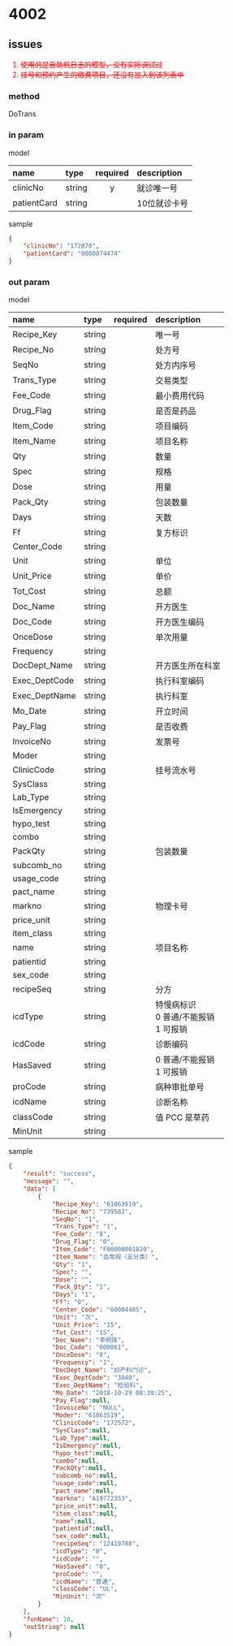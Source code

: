 # 4002

## issues

<span style="color:red">

1. ~~使用的是自助机日志的模型，没有实际调试过~~
1. ~~挂号和预约产生的缴费项目，还没有加入到该列表中~~

</span>

### method

DoTrans

### in param

model

|name|type|required|description|
|:-|:-|:-:|:-|
|clinicNo|string|y|就诊唯一号|
|patientCard|string||10位就诊卡号|

sample

```json
{
    "clinicNo": "172870",
    "patientCard": "0000074474"
}
```

### out param

model

|name|type|required|description|
|:-|:-|:-:|:-|
|Recipe_Key|string||唯一号|
|Recipe_No|string||处方号|
|SeqNo|string||处方内序号|
|Trans_Type|string||交易类型|
|Fee_Code|string||最小费用代码|
|Drug_Flag|string||是否是药品|
|Item_Code|string||项目编码|
|Item_Name|string||项目名称|
|Qty|string||数量|
|Spec|string||规格|
|Dose|string||用量|
|Pack_Qty|string||包装数量|
|Days|string||天数|
|Ff|string||复方标识|
|Center_Code|string|||
|Unit|string||单位|
|Unit_Price|string||单价|
|Tot_Cost|string||总额|
|Doc_Name|string||开方医生|
|Doc_Code|string||开方医生编码|
|OnceDose|string||单次用量|
|Frequency|string|||
|DocDept_Name|string||开方医生所在科室|
|Exec_DeptCode|string||执行科室编码|
|Exec_DeptName|string||执行科室|
|Mo_Date|string||开立时间|
|Pay_Flag|string||是否收费|
|InvoiceNo|string||发票号|
|Moder|string|||
|ClinicCode|string||挂号流水号|
|SysClass|string|||
|Lab_Type|string|||
|IsEmergency|string|||
|hypo_test|string|||
|combo|string|||
|PackQty|string||包装数量|
|subcomb_no|string|||
|usage_code|string|||
|pact_name|string|||
|markno|string||物理卡号|
|price_unit|string|||
|item_class|string|||
|name|string||项目名称|
|patientid|string|||
|sex_code|string|||
|recipeSeq|string||分方|
|icdType|string||特慢病标识<br>0 普通/不能报销<br>1 可报销|
|icdCode|string||诊断编码|
|HasSaved|string||0 普通/不能报销<br>1 可报销|
|proCode|string||病种审批单号|
|icdName|string||诊断名称|
|classCode|string||值 PCC 是草药|
|MinUnit|string|||

sample

```json
{
    "result": "success",
    "message": "",
    "data": [
        {
            "Recipe_Key": "61063519",
            "Recipe_No": "739582",
            "SeqNo": "1",
            "Trans_Type": "1",
            "Fee_Code": "8",
            "Drug_Flag": "0",
            "Item_Code": "F00000001820",
            "Item_Name": "血常规（五分类）",
            "Qty": "1",
            "Spec": "",
            "Dose": "",
            "Pack_Qty": "1",
            "Days": "1",
            "Ff": "0",
            "Center_Code": "60004405",
            "Unit": "次",
            "Unit_Price": "15",
            "Tot_Cost": "15",
            "Doc_Name": "李明珠",
            "Doc_Code": "000061",
            "OnceDose": "0",
            "Frequency": "1",
            "DocDept_Name": "妇产科门诊",
            "Exec_DeptCode": "3040",
            "Exec_DeptName": "检验科",
            "Mo_Date": "2018-10-29 08:39:25",
            "Pay_Flag":null,
            "InvoiceNo": "NULL",
            "Moder": "61063519",
            "ClinicCode": "172572",
            "SysClass":null,
            "Lab_Type":null,
            "IsEmergency":null,
            "hypo_test":null,
            "combo":null,
            "PackQty":null,
            "subcomb_no":null,
            "usage_code":null,
            "pact_name":null,
            "markno": "A19772353",
            "price_unit":null,
            "item_class":null,
            "name":null,
            "patientid":null,
            "sex_code":null,
            "recipeSeq": "12410708",
            "icdType": "0",
            "icdCode": "",
            "HasSaved": "0",
            "proCode": "",
            "icdName": "普通",
            "classCode": "UL",
            "MinUnit": "次"
        }
    ],
    "funName": 10,
    "outString": null
}
```